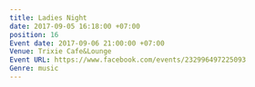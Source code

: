 ```yaml
---
title: Ladies Night
date: 2017-09-05 16:18:00 +07:00
position: 16
Event date: 2017-09-06 21:00:00 +07:00
Venue: Trixie Cafe&Lounge
Event URL: https://www.facebook.com/events/232996497225093
Genre: music
---
```


